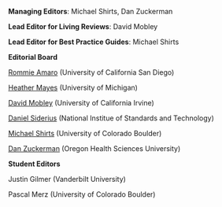 **Managing Editors**: Michael Shirts, Dan Zuckerman

**Lead Editor for Living Reviews**: David Mobley

**Lead Editor for Best Practice Guides**: Michael Shirts

**Editorial Board**

[Rommie Amaro](https://amarolab.ucsd.edu/) (University of California San Diego)

[Heather Mayes](http://cheresearch.engin.umich.edu/mayes/team/) (University of Michigan)

[David Mobley](https://mobleylab.org/) (University of California Irvine)

[Daniel Siderius](https://www.nist.gov/people/daniel-siderius) (National Institue of Standards and Technology)

[Michael Shirts](https://www.nist.gov/people/daniel-siderius) (University of Colorado Boulder)

[Dan Zuckerman](http://www.ohsuwelcome.com/xd/education/schools/school-of-medicine/departments/basic-science-departments/biomedical-engineering/bme-labs/zuckerman-lab/index.cfm) (Oregon Health Sciences University)

**Student Editors**

Justin Gilmer (Vanderbilt University)

Pascal Merz (University of Colorado Boulder)
